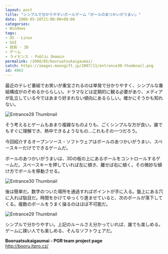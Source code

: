 ```yaml
---
layout: post
title: "シンプルで分かりやすいボールゲーム「ボールのあつかいがうまい」"
date: 2008-05-28T21:00:00+09:00
categories:
- Windows
tags: 
- OS - Linux
- GUI
- 技術 - 3D
- ゲーム
- ライセンス - Public Domain
permalink: /2008/05/booruatsukaigaumai/
catch: https://images.moongift.jp/2007/11/entrance30-thumbnail.png
id: 4963
---
```

最近のテレビ番組でお笑いが重宝されるのは単発で分かりやすく、シンプルな番組構成がのぞめるかららしい。ドラマなどは定期的に観る必要があり、メディアが乱立している今ではあまり好まれない傾向にあるらしい。確かにそうかも知れない。   
  
 ![Entrance28 Thumbnail](https://images.moongift.jp/2007/11/entrance28-thumbnail.png)  
  
そう考えるとゲームもあまり複雑なものよりも、ごくシンプルな方が良い。誰でもすぐに理解でき、熱中できるようなもの…これもその一つだろう。   
  
今回紹介するオープンソース・ソフトウェアはボールのあつかいがうまい、スペースキーだけでできるゲームだ。   
<!--more-->  
ボールのあつかいがうまいは、3Dの板の上にあるボールをコントロールするゲームだ。スペースキーを押していれば左に傾き、離せば右に傾く。その微妙な傾け方でボールを移動させる。   
  
 ![Entrance30 Thumbnail](https://images.moongift.jp/2007/11/entrance30-thumbnail.png)  
  
後は簡単だ。数字のついた場所を通過すればポイントが手に入る。盤上にある穴に入れば駄目だ。時間をかけてゆっくり進ませていると、次のボールが落下してくる。複数のボールをうまく操るのはほぼ不可能だ。   
  
 ![Entrance29 Thumbnail](https://images.moongift.jp/2007/11/entrance29-thumbnail.png)  
  
シンプルで分かりやすい。上記のルールさえ分かっていれば、誰でも楽しめる。ゲームに疎い人でも楽しめる、そんなソフトウェアだ。   
  
**Booruatsukaigaumai - PGR team project page**   
 [http://booru.itpro.cz/   
](http://booru.itpro.cz/)

